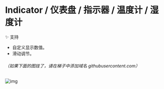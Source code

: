 # Indicator / 仪表盘 / 指示器 / 温度计 / 湿度计

✨ 支持
- 自定义显示数值。
- 滑动调节。

###### （如果下面的图挂了，请在梯子中添加域名 githubusercontent.com）

![img](https://github.com/wayone/Indicator/blob/master/Indicator.gif)
